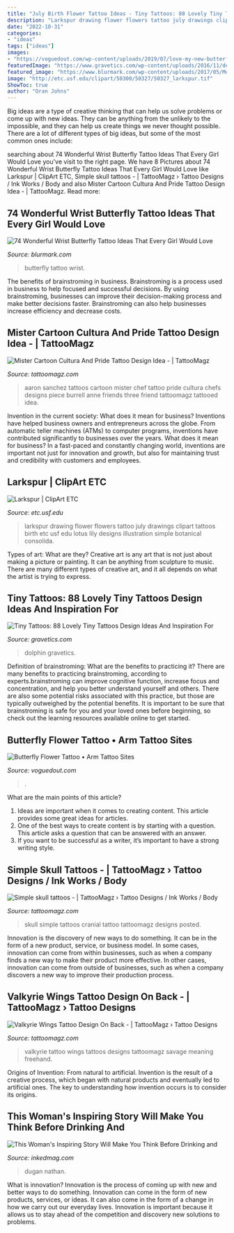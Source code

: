 ```yaml
---
title: "July Birth Flower Tattoo Ideas - Tiny Tattoos: 88 Lovely Tiny Tattoos Design Ideas And Inspiration For"
description: "Larkspur drawing flower flowers tattoo july drawings clipart tattoos birth etc usf edu lotus lily designs illustration simple botanical consolida"
date: "2022-10-31"
categories:
- "ideas"
tags: ["ideas"]
images:
- "https://voguedout.com/wp-content/uploads/2019/07/love-my-new-butterfly-flower-tattoolooks-perfect-on-my-ankle-throughout-proportions-3024-x-4032-1-630x380.jpg"
featuredImage: "https://www.gravetics.com/wp-content/uploads/2016/11/delightful-dolphin.jpg"
featured_image: "https://www.blurmark.com/wp-content/uploads/2017/05/Monarch-Butterfly-Tattoo-On-Wrist.jpg"
image: "http://etc.usf.edu/clipart/50300/50327/50327_larkspur.tif"
ShowToc: true
author: "Oran Johns"
---
```



Big ideas are a type of creative thinking that can help us solve problems or come up with new ideas. They can be anything from the unlikely to the impossible, and they can help us create things we never thought possible. There are a lot of different types of big ideas, but some of the most common ones include: 

	

		
searching about 74 Wonderful Wrist Butterfly Tattoo Ideas That Every Girl Would Love you've visit to the right page. We have 8 Pictures about 74 Wonderful Wrist Butterfly Tattoo Ideas That Every Girl Would Love like Larkspur | ClipArt ETC, Simple skull tattoos - | TattooMagz › Tattoo Designs / Ink Works / Body and also Mister Cartoon Cultura And Pride Tattoo Design Idea - | TattooMagz. Read more:
		
    
## 74 Wonderful Wrist Butterfly Tattoo Ideas That Every Girl Would Love

<img loading=lazy src="https://www.blurmark.com/wp-content/uploads/2017/05/Monarch-Butterfly-Tattoo-On-Wrist.jpg" onerror="this.onerror=null;this.src='https://tse3.mm.bing.net/th?id=OIP.IcfF_9Zov_PbOpCEpnXScgHaJ4&amp;pid=15.1';" alt="74 Wonderful Wrist Butterfly Tattoo Ideas That Every Girl Would Love">

_Source: blurmark.com_

>butterfly tattoo wrist. 

	

The benefits of brainstroming in business.
Brainstroming is a process used in business to help focused and successful decisions. By using brainstroming, businesses can improve their decision-making process and make better decisions faster. Brainstroming can also help businesses increase efficiency and decrease costs.

    
## Mister Cartoon Cultura And Pride Tattoo Design Idea - | TattooMagz

<img loading=lazy src="https://tattoomagz.com/wp-content/uploads/aaron-sanchez-tattoos-mister-cartoon-cultura-and-pride-16321.jpg" onerror="this.onerror=null;this.src='https://tse1.mm.bing.net/th?id=OIP.7dHKnhS7eVrDgyG1fqycaAHaKJ&amp;pid=15.1';" alt="Mister Cartoon Cultura And Pride Tattoo Design Idea - | TattooMagz">

_Source: tattoomagz.com_

>aaron sanchez tattoos cartoon mister chef tattoo pride cultura chefs designs piece burrell anne friends three friend tattoomagz tattooed idea. 

	

Invention in the current society: What does it mean for business?
Inventions have helped business owners and entrepreneurs across the globe. From automatic teller machines (ATMs) to computer programs, inventions have contributed significantly to businesses over the years. What does it mean for business? In a fast-paced and constantly changing world, inventions are important not just for innovation and growth, but also for maintaining trust and credibility with customers and employees.

    
## Larkspur | ClipArt ETC

<img loading=lazy src="http://etc.usf.edu/clipart/50300/50327/50327_larkspur.tif" onerror="this.onerror=null;this.src='https://tse4.mm.bing.net/th?id=OIP.HF7TB_csojHWV5ZSNdtdhQHaOW&amp;pid=15.1';" alt="Larkspur | ClipArt ETC">

_Source: etc.usf.edu_

>larkspur drawing flower flowers tattoo july drawings clipart tattoos birth etc usf edu lotus lily designs illustration simple botanical consolida. 

	

Types of art: What are they?
Creative art is any art that is not just about making a picture or painting. It can be anything from sculpture to music. There are many different types of creative art, and it all depends on what the artist is trying to express.

    
## Tiny Tattoos: 88 Lovely Tiny Tattoos Design Ideas And Inspiration For

<img loading=lazy src="https://www.gravetics.com/wp-content/uploads/2016/11/delightful-dolphin.jpg" onerror="this.onerror=null;this.src='https://tse4.mm.bing.net/th?id=OIP.KzHv2wFo4Xn10YYqRGCjoQHaJf&amp;pid=15.1';" alt="Tiny Tattoos: 88 Lovely Tiny Tattoos Design Ideas And Inspiration For">

_Source: gravetics.com_

>dolphin gravetics. 

	

Definition of brainstroming: What are the benefits to practicing it?
There are many benefits to practicing brainstroming, according to experts.brainstroming can improve cognitive function, increase focus and concentration, and help you better understand yourself and others. There are also some potential risks associated with this practice, but those are typically outweighed by the potential benefits. It is important to be sure that brainstroming is safe for you and your loved ones before beginning, so check out the learning resources available online to get started.

    
## Butterfly Flower Tattoo • Arm Tattoo Sites

<img loading=lazy src="https://voguedout.com/wp-content/uploads/2019/07/love-my-new-butterfly-flower-tattoolooks-perfect-on-my-ankle-throughout-proportions-3024-x-4032-1-630x380.jpg" onerror="this.onerror=null;this.src='https://tse2.mm.bing.net/th?id=OIP.OEWBYKllpaVcIOWzgnQrcAHaEd&amp;pid=15.1';" alt="Butterfly Flower Tattoo • Arm Tattoo Sites">

_Source: voguedout.com_

>. 

	

What are the main points of this article?
1. Ideas are important when it comes to creating content. This article provides some great ideas for articles.
2. One of the best ways to create content is by starting with a question. This article asks a question that can be answered with an answer.
3. If you want to be successful as a writer, it’s important to have a strong writing style.

    
## Simple Skull Tattoos - | TattooMagz › Tattoo Designs / Ink Works / Body

<img loading=lazy src="https://tattoomagz.com/wp-content/uploads/2014/05/Simple-skull-tattoos.jpg" onerror="this.onerror=null;this.src='https://tse2.mm.bing.net/th?id=OIP.YyPisTt1sZpAROhyl7YqdwAAAA&amp;pid=15.1';" alt="Simple skull tattoos - | TattooMagz › Tattoo Designs / Ink Works / Body">

_Source: tattoomagz.com_

>skull simple tattoos cranial tattoo tattoomagz designs posted. 

	

Innovation is the discovery of new ways to do something. It can be in the form of a new product, service, or business model. In some cases, innovation can come from within businesses, such as when a company finds a new way to make their product more effective. In other cases, innovation can come from outside of businesses, such as when a company discovers a new way to improve their production process.

    
## Valkyrie Wings Tattoo Design On Back - | TattooMagz › Tattoo Designs

<img loading=lazy src="https://tattoomagz.com/wp-content/uploads/valkyrie-wings-tattoo-valkyrie-wings-19141.jpg" onerror="this.onerror=null;this.src='https://tse1.mm.bing.net/th?id=OIP.v4MCUaC8ZxRCYYhed5AOxwHaIJ&amp;pid=15.1';" alt="Valkyrie Wings Tattoo Design On Back - | TattooMagz › Tattoo Designs">

_Source: tattoomagz.com_

>valkyrie tattoo wings tattoos designs tattoomagz savage meaning freehand. 

	

Origins of Invention: From natural to artificial.
Invention is the result of a creative process, which began with natural products and eventually led to artificial ones. The key to understanding how invention occurs is to consider its origins.

    
## This Woman&#039;s Inspiring Story Will Make You Think Before Drinking And

<img loading=lazy src="https://www.inkedmag.com/.image/c_limit%2Ccs_srgb%2Cfl_progressive%2Cq_auto:good%2Cw_700/MTYxMjA5NDQ4MzYxMTA5NDY4/dsc_10942.jpg" onerror="this.onerror=null;this.src='https://tse2.mm.bing.net/th?id=OIP.DBLzuMtGr5rzPfAa_3eWjQHaLJ&amp;pid=15.1';" alt="This Woman&#039;s Inspiring Story Will Make You Think Before Drinking and">

_Source: inkedmag.com_

>dugan nathan. 

	

What is innovation?
Innovation is the process of coming up with new and better ways to do something. Innovation can come in the form of new products, services, or ideas. It can also come in the form of a change in how we carry out our everyday lives. Innovation is important because it allows us to stay ahead of the competition and discovery new solutions to problems.

